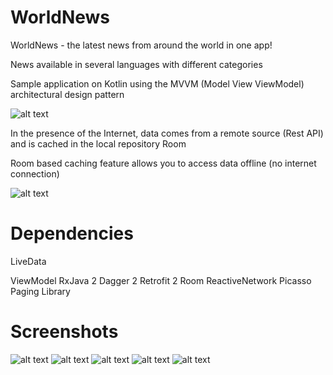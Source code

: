 # WorldNews
WorldNews - the latest news from around the world in one app!

News available in several languages with different categories

Sample application on Kotlin using the MVVM (Model View ViewModel) architectural design pattern

![alt text](/screenshot/MVVM_1.png)

In the presence of the Internet, data comes from a remote source (Rest API) and is cached in the local repository Room

Room based caching feature allows you to access data offline (no internet connection)

![alt text](/screenshot/MVVM_2.png)

# Dependencies

LiveData

ViewModel
RxJava 2
Dagger 2
Retrofit 2
Room
ReactiveNetwork
Picasso
Paging Library

# Screenshots

![alt text](/screenshot/Screenshot_1.jpg) ![alt text](/screenshot/Screenshot_2.jpg) ![alt text](/screenshot/Screenshot_3.jpg) ![alt text](/screenshot/Screenshot_4.jpg) ![alt text](/screenshot/Screenshot_5.jpg)
